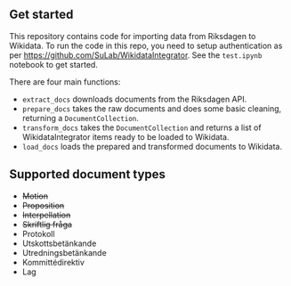 ## Get started

This repository contains code for importing data from Riksdagen to Wikidata. To run the code in this repo, you need to setup authentication as per https://github.com/SuLab/WikidataIntegrator. See the `test.ipynb` notebook to get started.

There are four main functions:

- `extract_docs` downloads documents from the Riksdagen API.
- `prepare_docs` takes the raw documents and does some basic cleaning, returning a `DocumentCollection`.
- `transform_docs` takes the `DocumentCollection` and returns a list of WikidataIntegrator items ready to be loaded to Wikidata.
- `load_docs` loads the prepared and transformed documents to Wikidata.

## Supported document types
- <s>Motion</s>
- <s>Proposition</s>
- <s>Interpellation</s>
- <s>Skriftlig fråga</s>
- Protokoll
- Utskottsbetänkande
- Utredningsbetänkande
- Kommittédirektiv
- Lag